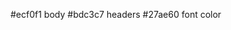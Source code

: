 #ecf0f1 body
#bdc3c7 headers
#27ae60 font color

<link rel="preconnect" href="https://fonts.googleapis.com">
<link rel="preconnect" href="https://fonts.gstatic.com" crossorigin>
<link href="https://fonts.googleapis.com/css2?family=Montserrat&family=Roboto:wght@700;900&display=swap" rel="stylesheet">
